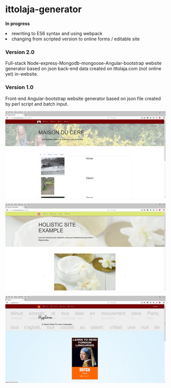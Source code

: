 # ittolaja-generator

<b>In progress</b>

  <li>rewriting to ES6 syntax and using webpack</li>
  <li>changing from scripted version to online forms / editable site</li>

<h3>Version 2.0</h3>
Full-stack Node-express-Mongodb-mongoose-Angular-bootstrap website generator based on json back-end data created on ittolaja.com (not online yet) in-website.

<h3>Version 1.0</h3>
Front-end Angular-bootstrap website generator based on json file created by perl script and batch input. 

<img src="MaisonDuCerf.png"></img>


<img src="HolisticExample.png"></img>


<img src="HypLernOld.png"></img>
